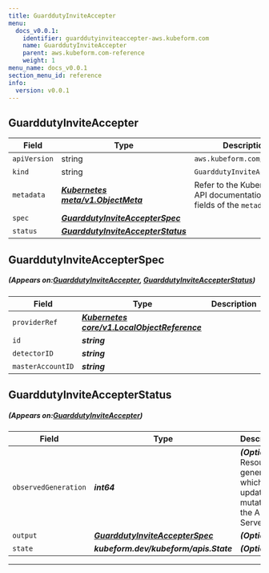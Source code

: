 ```yaml
---
title: GuarddutyInviteAccepter
menu:
  docs_v0.0.1:
    identifier: guarddutyinviteaccepter-aws.kubeform.com
    name: GuarddutyInviteAccepter
    parent: aws.kubeform.com-reference
    weight: 1
menu_name: docs_v0.0.1
section_menu_id: reference
info:
  version: v0.0.1
---
```


## GuarddutyInviteAccepter
| Field | Type | Description |
| ------ | ----- | ----------- |
| `apiVersion` | string | `aws.kubeform.com/v1alpha1` |
|    `kind` | string | `GuarddutyInviteAccepter` |
| `metadata` | ***[Kubernetes meta/v1.ObjectMeta](https://kubernetes.io/docs/reference/generated/kubernetes-api/v1.13/#objectmeta-v1-meta)***|Refer to the Kubernetes API documentation for the fields of the `metadata` field.|
| `spec` | ***[GuarddutyInviteAccepterSpec](#GuarddutyInviteAccepterSpec)***||
| `status` | ***[GuarddutyInviteAccepterStatus](#GuarddutyInviteAccepterStatus)***||
## GuarddutyInviteAccepterSpec
##### (Appears on:[GuarddutyInviteAccepter](#GuarddutyInviteAccepter), [GuarddutyInviteAccepterStatus](#GuarddutyInviteAccepterStatus))
| Field | Type | Description |
| ------ | ----- | ----------- |
| `providerRef` | ***[Kubernetes core/v1.LocalObjectReference](https://kubernetes.io/docs/reference/generated/kubernetes-api/v1.13/#localobjectreference-v1-core)***||
| `id` | ***string***||
| `detectorID` | ***string***||
| `masterAccountID` | ***string***||
## GuarddutyInviteAccepterStatus
##### (Appears on:[GuarddutyInviteAccepter](#GuarddutyInviteAccepter))
| Field | Type | Description |
| ------ | ----- | ----------- |
| `observedGeneration` | ***int64***| ***(Optional)*** Resource generation, which is updated on mutation by the API Server.|
| `output` | ***[GuarddutyInviteAccepterSpec](#GuarddutyInviteAccepterSpec)***| ***(Optional)*** |
| `state` | ***kubeform.dev/kubeform/apis.State***| ***(Optional)*** |
---
